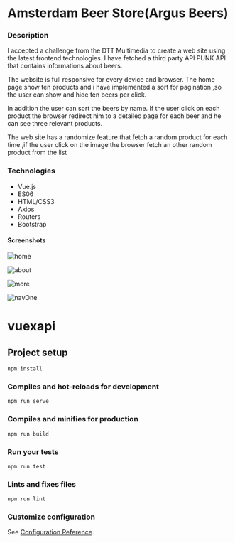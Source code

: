 # Amsterdam Beer Store(Argus Beers)

### Description
 I accepted a challenge from the DTT Multimedia to create a web site using the latest frontend technologies. I have fetched a third party API PUNK API that contains informations about beers. 
 
 The website is full responsive for every device and  browser. The home page show ten products and i have implemented a sort for pagination ,so the user can show and hide ten beers per click.
 
  In addition the user can sort the beers by name. If the user click on each product the browser redirect him  to a detailed page  for each beer and he can see three relevant products.
  
 The web site has a randomize feature that fetch a  random product for each time ,if the user click on the image the browser fetch an other random product from the list

### Technologies
* Vue.js
* ES06
* HTML/CSS3
* Axios
* Routers
* Bootstrap


#### Screenshots
![home](https://i.imgur.com/YD58b2x.png)

![about](https://i.imgur.com/79Lzb8W.png)

![more](https://i.imgur.com/SNnhKc7.png)

![navOne](https://i.imgur.com/tdxRJLe.png)



# vuexapi

## Project setup
```
npm install
```

### Compiles and hot-reloads for development
```
npm run serve
```

### Compiles and minifies for production
```
npm run build
```

### Run your tests
```
npm run test
```

### Lints and fixes files
```
npm run lint
```

### Customize configuration
See [Configuration Reference](https://cli.vuejs.org/config/).







